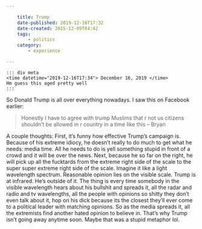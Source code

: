 ```yaml
---

    title: Trump 
    date-published: 2019-12-16T17:32
    date-created: 2015-12-09T04:42
    tags:
        - politics
    category:
        - experience

---
```


    ::: div meta
    <time datetime="2019-12-16T17:34"> December 16, 2019 </time>
    Hm guess this aged pretty well
    :::

So Donald Trump is all over everything nowadays. I saw this on Facebook earlier:

> Honestly I have to agree with trump Muslims that r not us citizens shouldn’t be allowed in r country in a time like this – Bryan

A couple thoughts: First, it’s funny how effective Trump’s campaign is. Because of his extreme idiocy, he doesn’t really to do much to get what he needs: media time. All he needs to do is yell something stupid in front of a crowd and it will be over the news. Next, because he so far on the right, he will pick up all the fucktards from the extreme right side of the scale to the super super extreme right side of the scale. Imagine it like a light wavelength spectrum. Reasonable opinion lies on the visible scale. Trump is at infrared. He’s outside of it. The thing is every time somebody in the visible wavelength hears about his bullshit and spreads it, all the radar and radio and tv wavelengths, all the people with opinions so shitty they don’t even talk about it, hop on his dick because its the closest they’ll ever come to a political leader with matching opinions. So as the media spreads it, all the extremists find another hated opinion to believe in. That’s why Trump isn’t going away anytime soon. Maybe that was a stupid metaphor lol.
